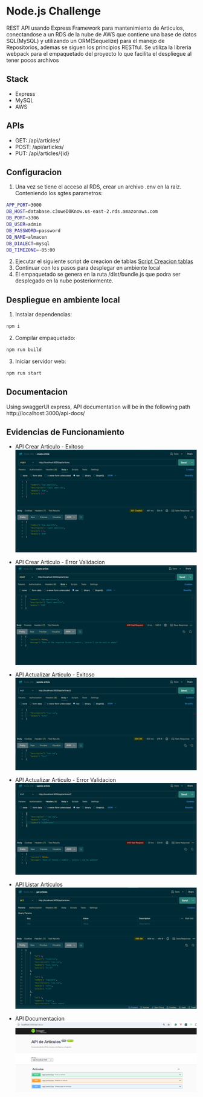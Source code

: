 # Node.js Challenge
REST API usando Express Framework para mantenimiento de Articulos, conectandose a un RDS de la nube de AWS que contiene una base de datos SQL(MySQL) y utilizando un ORM(Sequelize) para el manejo de Repositorios, ademas se siguen los principios RESTful.
Se utiliza la libreria webpack para el empaquetado del proyecto lo que facilita el despliegue al tener pocos archivos


## Stack
- Express
- MySQL
- AWS

## APIs
- GET: /api/articles/
- POST: /api/articles/
- PUT: /api/articles/{id}

## Configuracion
1. Una vez se tiene el acceso al RDS, crear un archivo .env en la raiz. Conteniendo los sgtes parametros:
```bash
APP_PORT=3000
DB_HOST=database.c3oweD0Know.us-east-2.rds.amazonaws.com
DB_PORT=3306
DB_USER=admin
DB_PASSWORD=password
DB_NAME=almacen
DB_DIALECT=mysql
DB_TIMEZONE=-05:00
```
2. Ejecutar el siguiente script de creacion de tablas [Script Creacion tablas](sql/script.sql)
3. Continuar con los pasos para desplegar en ambiente local
4. El empaquetado se genera en la ruta /dist/bundle.js que podra ser desplegado en la nube posteriormente.


## Despliegue en ambiente local
1. Instalar dependencias:
```bash
npm i
```
2. Compilar empaquetado:
```bash
npm run build
```
3. Iniciar servidor web:
```bash
npm run start
```

## Documentacion
Using swaggerUI express, API documentation will be in the following path
http://localhost:3000/api-docs/


## Evidencias de Funcionamiento
- API Crear Articulo - Exitoso
![API Crear](evidencias/create_success.png)

- API Crear Articulo - Error Validacion
![API Crear2](evidencias/create_error.png)

- API Actualizar Articulo - Exitoso
![API Actualizar](evidencias/update_success.png)

- API Actualizar Articulo - Error Validacion
![API Actualizar2](evidencias/update_error.png)

- API Listar Articulos
![API Listar](evidencias/list_articles.png)

- API Documentacion
![API Documentacion](evidencias/api_doc.png)
